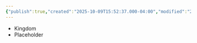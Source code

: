 ```yaml
---
{"publish":true,"created":"2025-10-09T15:52:37.000-04:00","modified":"2025-10-22T08:54:22.955-04:00","published":"2025-10-22T08:54:22.955-04:00","cssclasses":"","Authors":["Jordan Nolte"]}
---
```



- Kingdom
- Placeholder